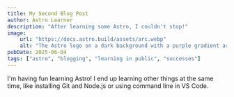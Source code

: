 ```yaml
---
title: My Second Blog Post
author: Astro Learner
description: "After learning some Astro, I couldn't stop!"
image:
    url: "https://docs.astro.build/assets/arc.webp"
    alt: "The Astro logo on a dark background with a purple gradient arc."
pubDate: 2025-06-04
tags: ["astro", "blogging", "learning in public", "successes"]
---
```

I'm having fun learning Astro! I end up learning other things at the same time, like installing Git and Node.js or using command line in VS Code.